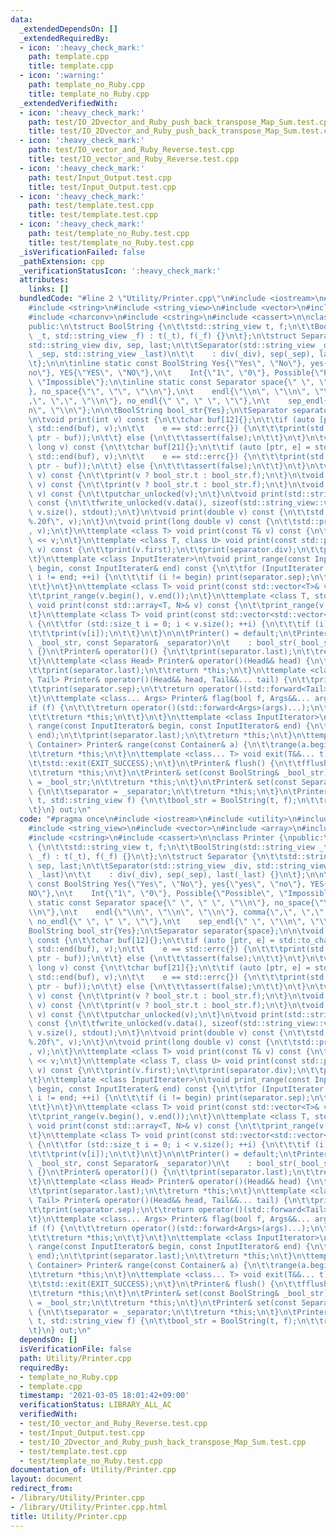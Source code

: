 ```yaml
---
data:
  _extendedDependsOn: []
  _extendedRequiredBy:
  - icon: ':heavy_check_mark:'
    path: template.cpp
    title: template.cpp
  - icon: ':warning:'
    path: template_no_Ruby.cpp
    title: template_no_Ruby.cpp
  _extendedVerifiedWith:
  - icon: ':heavy_check_mark:'
    path: test/IO_2Dvector_and_Ruby_push_back_transpose_Map_Sum.test.cpp
    title: test/IO_2Dvector_and_Ruby_push_back_transpose_Map_Sum.test.cpp
  - icon: ':heavy_check_mark:'
    path: test/IO_vector_and_Ruby_Reverse.test.cpp
    title: test/IO_vector_and_Ruby_Reverse.test.cpp
  - icon: ':heavy_check_mark:'
    path: test/Input_Output.test.cpp
    title: test/Input_Output.test.cpp
  - icon: ':heavy_check_mark:'
    path: test/template.test.cpp
    title: test/template.test.cpp
  - icon: ':heavy_check_mark:'
    path: test/template_no_Ruby.test.cpp
    title: test/template_no_Ruby.test.cpp
  _isVerificationFailed: false
  _pathExtension: cpp
  _verificationStatusIcon: ':heavy_check_mark:'
  attributes:
    links: []
  bundledCode: "#line 2 \"Utility/Printer.cpp\"\n#include <iostream>\n#include <utility>\n\
    #include <string>\n#include <string_view>\n#include <vector>\n#include <array>\n\
    #include <charconv>\n#include <cstring>\n#include <cassert>\n\nclass Printer {\n\
    public:\n\tstruct BoolString {\n\t\tstd::string_view t, f;\n\t\tBoolString(std::string_view\
    \ _t, std::string_view _f) : t(_t), f(_f) {}\n\t};\n\tstruct Separator {\n\t\t\
    std::string_view div, sep, last;\n\t\tSeparator(std::string_view _div, std::string_view\
    \ _sep, std::string_view _last)\n\t\t    : div(_div), sep(_sep), last(_last) {}\n\
    \t};\n\n\tinline static const BoolString Yes{\"Yes\", \"No\"}, yes{\"yes\", \"\
    no\"}, YES{\"YES\", \"NO\"},\n\t    Int{\"1\", \"0\"}, Possible{\"Possible\",\
    \ \"Impossible\"};\n\tinline static const Separator space{\" \", \" \", \"\\n\"\
    }, no_space{\"\", \"\", \"\\n\"},\n\t    endl{\"\\n\", \"\\n\", \"\\n\"}, comma{\"\
    ,\", \",\", \"\\n\"}, no_endl{\" \", \" \", \"\"},\n\t    sep_endl{\" \", \"\\\
    n\", \"\\n\"};\n\n\tBoolString bool_str{Yes};\n\tSeparator separator{space};\n\
    \n\tvoid print(int v) const {\n\t\tchar buf[12]{};\n\t\tif (auto [ptr, e] = std::to_chars(std::begin(buf),\
    \ std::end(buf), v);\n\t\t    e == std::errc{}) {\n\t\t\tprint(std::string_view(buf,\
    \ ptr - buf));\n\t\t} else {\n\t\t\tassert(false);\n\t\t}\n\t}\n\tvoid print(long\
    \ long v) const {\n\t\tchar buf[21]{};\n\t\tif (auto [ptr, e] = std::to_chars(std::begin(buf),\
    \ std::end(buf), v);\n\t\t    e == std::errc{}) {\n\t\t\tprint(std::string_view(buf,\
    \ ptr - buf));\n\t\t} else {\n\t\t\tassert(false);\n\t\t}\n\t}\n\tvoid print(bool\
    \ v) const {\n\t\tprint(v ? bool_str.t : bool_str.f);\n\t}\n\tvoid print(std::vector<bool>::reference\
    \ v) const {\n\t\tprint(v ? bool_str.t : bool_str.f);\n\t}\n\tvoid print(char\
    \ v) const {\n\t\tputchar_unlocked(v);\n\t}\n\tvoid print(std::string_view v)\
    \ const {\n\t\tfwrite_unlocked(v.data(), sizeof(std::string_view::value_type),\
    \ v.size(), stdout);\n\t}\n\tvoid print(double v) const {\n\t\tstd::printf(\"\
    %.20f\", v);\n\t}\n\tvoid print(long double v) const {\n\t\tstd::printf(\"%.20Lf\"\
    , v);\n\t}\n\ttemplate <class T> void print(const T& v) const {\n\t\tstd::cout\
    \ << v;\n\t}\n\ttemplate <class T, class U> void print(const std::pair<T, U>&\
    \ v) const {\n\t\tprint(v.first);\n\t\tprint(separator.div);\n\t\tprint(v.second);\n\
    \t}\n\ttemplate <class InputIterater>\n\tvoid print_range(const InputIterater&\
    \ begin, const InputIterater& end) const {\n\t\tfor (InputIterater i = begin;\
    \ i != end; ++i) {\n\t\t\tif (i != begin) print(separator.sep);\n\t\t\tprint(*i);\n\
    \t\t}\n\t}\n\ttemplate <class T> void print(const std::vector<T>& v) const {\n\
    \t\tprint_range(v.begin(), v.end());\n\t}\n\ttemplate <class T, std::size_t N>\
    \ void print(const std::array<T, N>& v) const {\n\t\tprint_range(v.begin(), v.end());\n\
    \t}\n\ttemplate <class T> void print(const std::vector<std::vector<T>>& v) const\
    \ {\n\t\tfor (std::size_t i = 0; i < v.size(); ++i) {\n\t\t\tif (i) print(separator.last);\n\
    \t\t\tprint(v[i]);\n\t\t}\n\t}\n\n\tPrinter() = default;\n\tPrinter(const BoolString&\
    \ _bool_str, const Separator& _separator)\n\t    : bool_str(_bool_str), separator(_separator)\
    \ {}\n\tPrinter& operator()() {\n\t\tprint(separator.last);\n\t\treturn *this;\n\
    \t}\n\ttemplate <class Head> Printer& operator()(Head&& head) {\n\t\tprint(head);\n\
    \t\tprint(separator.last);\n\t\treturn *this;\n\t}\n\ttemplate <class Head, class...\
    \ Tail> Printer& operator()(Head&& head, Tail&&... tail) {\n\t\tprint(head);\n\
    \t\tprint(separator.sep);\n\t\treturn operator()(std::forward<Tail>(tail)...);\n\
    \t}\n\ttemplate <class... Args> Printer& flag(bool f, Args&&... args) {\n\t\t\
    if (f) {\n\t\t\treturn operator()(std::forward<Args>(args)...);\n\t\t} else {\n\
    \t\t\treturn *this;\n\t\t}\n\t}\n\ttemplate <class InputIterator>\n\tPrinter&\
    \ range(const InputIterator& begin, const InputIterator& end) {\n\t\tprint_range(begin,\
    \ end);\n\t\tprint(separator.last);\n\t\treturn *this;\n\t}\n\ttemplate <class\
    \ Container> Printer& range(const Container& a) {\n\t\trange(a.begin(), a.end());\n\
    \t\treturn *this;\n\t}\n\ttemplate <class... T> void exit(T&&... t) {\n\t\toperator()(std::forward<T>(t)...);\n\
    \t\tstd::exit(EXIT_SUCCESS);\n\t}\n\tPrinter& flush() {\n\t\tfflush_unlocked(stdout);\n\
    \t\treturn *this;\n\t}\n\tPrinter& set(const BoolString& _bool_str) {\n\t\tbool_str\
    \ = _bool_str;\n\t\treturn *this;\n\t}\n\tPrinter& set(const Separator& _separator)\
    \ {\n\t\tseparator = _separator;\n\t\treturn *this;\n\t}\n\tPrinter& set(std::string_view\
    \ t, std::string_view f) {\n\t\tbool_str = BoolString(t, f);\n\t\treturn *this;\n\
    \t}\n} out;\n"
  code: "#pragma once\n#include <iostream>\n#include <utility>\n#include <string>\n\
    #include <string_view>\n#include <vector>\n#include <array>\n#include <charconv>\n\
    #include <cstring>\n#include <cassert>\n\nclass Printer {\npublic:\n\tstruct BoolString\
    \ {\n\t\tstd::string_view t, f;\n\t\tBoolString(std::string_view _t, std::string_view\
    \ _f) : t(_t), f(_f) {}\n\t};\n\tstruct Separator {\n\t\tstd::string_view div,\
    \ sep, last;\n\t\tSeparator(std::string_view _div, std::string_view _sep, std::string_view\
    \ _last)\n\t\t    : div(_div), sep(_sep), last(_last) {}\n\t};\n\n\tinline static\
    \ const BoolString Yes{\"Yes\", \"No\"}, yes{\"yes\", \"no\"}, YES{\"YES\", \"\
    NO\"},\n\t    Int{\"1\", \"0\"}, Possible{\"Possible\", \"Impossible\"};\n\tinline\
    \ static const Separator space{\" \", \" \", \"\\n\"}, no_space{\"\", \"\", \"\
    \\n\"},\n\t    endl{\"\\n\", \"\\n\", \"\\n\"}, comma{\",\", \",\", \"\\n\"},\
    \ no_endl{\" \", \" \", \"\"},\n\t    sep_endl{\" \", \"\\n\", \"\\n\"};\n\n\t\
    BoolString bool_str{Yes};\n\tSeparator separator{space};\n\n\tvoid print(int v)\
    \ const {\n\t\tchar buf[12]{};\n\t\tif (auto [ptr, e] = std::to_chars(std::begin(buf),\
    \ std::end(buf), v);\n\t\t    e == std::errc{}) {\n\t\t\tprint(std::string_view(buf,\
    \ ptr - buf));\n\t\t} else {\n\t\t\tassert(false);\n\t\t}\n\t}\n\tvoid print(long\
    \ long v) const {\n\t\tchar buf[21]{};\n\t\tif (auto [ptr, e] = std::to_chars(std::begin(buf),\
    \ std::end(buf), v);\n\t\t    e == std::errc{}) {\n\t\t\tprint(std::string_view(buf,\
    \ ptr - buf));\n\t\t} else {\n\t\t\tassert(false);\n\t\t}\n\t}\n\tvoid print(bool\
    \ v) const {\n\t\tprint(v ? bool_str.t : bool_str.f);\n\t}\n\tvoid print(std::vector<bool>::reference\
    \ v) const {\n\t\tprint(v ? bool_str.t : bool_str.f);\n\t}\n\tvoid print(char\
    \ v) const {\n\t\tputchar_unlocked(v);\n\t}\n\tvoid print(std::string_view v)\
    \ const {\n\t\tfwrite_unlocked(v.data(), sizeof(std::string_view::value_type),\
    \ v.size(), stdout);\n\t}\n\tvoid print(double v) const {\n\t\tstd::printf(\"\
    %.20f\", v);\n\t}\n\tvoid print(long double v) const {\n\t\tstd::printf(\"%.20Lf\"\
    , v);\n\t}\n\ttemplate <class T> void print(const T& v) const {\n\t\tstd::cout\
    \ << v;\n\t}\n\ttemplate <class T, class U> void print(const std::pair<T, U>&\
    \ v) const {\n\t\tprint(v.first);\n\t\tprint(separator.div);\n\t\tprint(v.second);\n\
    \t}\n\ttemplate <class InputIterater>\n\tvoid print_range(const InputIterater&\
    \ begin, const InputIterater& end) const {\n\t\tfor (InputIterater i = begin;\
    \ i != end; ++i) {\n\t\t\tif (i != begin) print(separator.sep);\n\t\t\tprint(*i);\n\
    \t\t}\n\t}\n\ttemplate <class T> void print(const std::vector<T>& v) const {\n\
    \t\tprint_range(v.begin(), v.end());\n\t}\n\ttemplate <class T, std::size_t N>\
    \ void print(const std::array<T, N>& v) const {\n\t\tprint_range(v.begin(), v.end());\n\
    \t}\n\ttemplate <class T> void print(const std::vector<std::vector<T>>& v) const\
    \ {\n\t\tfor (std::size_t i = 0; i < v.size(); ++i) {\n\t\t\tif (i) print(separator.last);\n\
    \t\t\tprint(v[i]);\n\t\t}\n\t}\n\n\tPrinter() = default;\n\tPrinter(const BoolString&\
    \ _bool_str, const Separator& _separator)\n\t    : bool_str(_bool_str), separator(_separator)\
    \ {}\n\tPrinter& operator()() {\n\t\tprint(separator.last);\n\t\treturn *this;\n\
    \t}\n\ttemplate <class Head> Printer& operator()(Head&& head) {\n\t\tprint(head);\n\
    \t\tprint(separator.last);\n\t\treturn *this;\n\t}\n\ttemplate <class Head, class...\
    \ Tail> Printer& operator()(Head&& head, Tail&&... tail) {\n\t\tprint(head);\n\
    \t\tprint(separator.sep);\n\t\treturn operator()(std::forward<Tail>(tail)...);\n\
    \t}\n\ttemplate <class... Args> Printer& flag(bool f, Args&&... args) {\n\t\t\
    if (f) {\n\t\t\treturn operator()(std::forward<Args>(args)...);\n\t\t} else {\n\
    \t\t\treturn *this;\n\t\t}\n\t}\n\ttemplate <class InputIterator>\n\tPrinter&\
    \ range(const InputIterator& begin, const InputIterator& end) {\n\t\tprint_range(begin,\
    \ end);\n\t\tprint(separator.last);\n\t\treturn *this;\n\t}\n\ttemplate <class\
    \ Container> Printer& range(const Container& a) {\n\t\trange(a.begin(), a.end());\n\
    \t\treturn *this;\n\t}\n\ttemplate <class... T> void exit(T&&... t) {\n\t\toperator()(std::forward<T>(t)...);\n\
    \t\tstd::exit(EXIT_SUCCESS);\n\t}\n\tPrinter& flush() {\n\t\tfflush_unlocked(stdout);\n\
    \t\treturn *this;\n\t}\n\tPrinter& set(const BoolString& _bool_str) {\n\t\tbool_str\
    \ = _bool_str;\n\t\treturn *this;\n\t}\n\tPrinter& set(const Separator& _separator)\
    \ {\n\t\tseparator = _separator;\n\t\treturn *this;\n\t}\n\tPrinter& set(std::string_view\
    \ t, std::string_view f) {\n\t\tbool_str = BoolString(t, f);\n\t\treturn *this;\n\
    \t}\n} out;\n"
  dependsOn: []
  isVerificationFile: false
  path: Utility/Printer.cpp
  requiredBy:
  - template_no_Ruby.cpp
  - template.cpp
  timestamp: '2021-03-05 18:01:42+09:00'
  verificationStatus: LIBRARY_ALL_AC
  verifiedWith:
  - test/IO_vector_and_Ruby_Reverse.test.cpp
  - test/Input_Output.test.cpp
  - test/IO_2Dvector_and_Ruby_push_back_transpose_Map_Sum.test.cpp
  - test/template.test.cpp
  - test/template_no_Ruby.test.cpp
documentation_of: Utility/Printer.cpp
layout: document
redirect_from:
- /library/Utility/Printer.cpp
- /library/Utility/Printer.cpp.html
title: Utility/Printer.cpp
---
```


